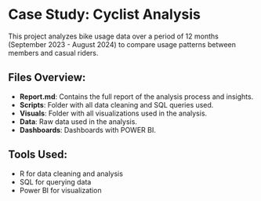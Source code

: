 # Case Study: Cyclist Analysis

This project analyzes bike usage data over a period of 12 months (September 2023 - August 2024) to compare usage patterns between members and casual riders.

## Files Overview:
- **Report.md**: Contains the full report of the analysis process and insights.
- **Scripts**: Folder with all data cleaning and SQL queries used.
- **Visuals**: Folder with all visualizations used in the analysis.
- **Data**: Raw data used in the analysis.
- **Dashboards**: Dashboards with POWER BI.

## Tools Used:
- R for data cleaning and analysis
- SQL for querying data
- Power BI for visualization

